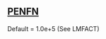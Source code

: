 ## [PENFN](https://help.hexagonmi.com/bundle/MSC_Nastran_2022.4/page/Nastran_Combined_Book/qrg/parameters/TOC.PENFN.xhtml)

Default = 1.0e+5 (See LMFACT)

